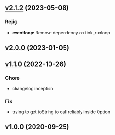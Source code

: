 
<a name="v2.1.2"></a>
## [v2.1.2](https://github.com/ohmrun/stx_pico/compare/v2.0.0...v2.1.2) (2023-05-08)

### Rejig

* **eventloop:** Remove dependency on tink_runloop


<a name="v2.0.0"></a>
## [v2.0.0](https://github.com/ohmrun/stx_pico/compare/v1.1.0...v2.0.0) (2023-01-05)


<a name="v1.1.0"></a>
## [v1.1.0](https://github.com/ohmrun/stx_pico/compare/v1.0.0...v1.1.0) (2022-10-26)

### Chore

* changelog inception

### Fix

* trying to get toString to call reliably inside Option


<a name="v1.0.0"></a>
## v1.0.0 (2020-09-25)

